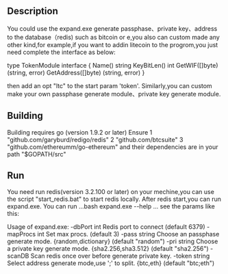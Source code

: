 ﻿## Description

You could use the expand.exe generate passphase、private key、address to the database（redis) such as bitcoin or e,you also can custom made
any other kind,for example,if you want to addin litecoin to the progrom,you just need complete the interface as below:


type TokenModule interface {
	Name() string
	KeyBitLen() int
	GetWIF([]byte) (string, error)
	GetAddress([]byte) (string, error)
	}


then add an opt "ltc" to the start param 'token'.
Similarly,you can custom make your own passphase generate module、private key generate module.

## Building

Building requires go (version 1.9.2 or later)
Ensure
1 "github.com/garyburd/redigo/redis"
2 "github.com/btcsuite"
3 "github.com/ethereumm/go-ethereum"
and their dependencies are in your path "$GOPATH/src"

## Run

You need run redis(version 3.2.100 or later) on your mechine,you can use the script "start_redis.bat" to start redis locally.
After redis start,you can run expand.exe.
You can run 
...bash
expand.exe --help
...
see the params like this:

Usage of expand.exe:
  -dbPort int
        Redis port to connect (default 6379)
  -mapProcs int
        Set max procs. (default 3)
  -pass string
        Choose an passphase generate mode.      {random,dictionary} (default "random")
  -pri string
        Choose a private key generate mode.     {sha2.256,sha3.512} (default "sha2.256")
  -scanDB
        Scan redis once over before generate private key.
  -token string
        Select address generate mode,use ';' to split.  {btc,eth} (default "btc;eth")
